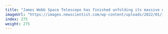 ```yaml
---
title: "James Webb Space Telescope has finished unfolding its massive mirror"
imageUrl: "https://images.newscientist.com/wp-content/uploads/2022/01/10110947/PRI_217942257.jpg?width=600"
index: 275
weight: 275
---
```

